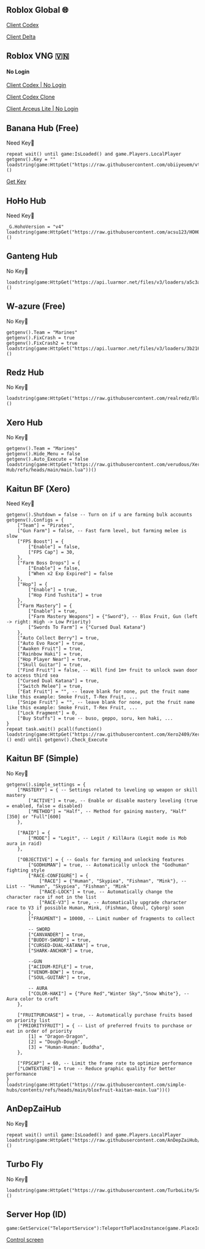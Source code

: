Roblox Global 🌐
-
[Client Codex](https://www.mediafire.com/file/p3cqfk9wgro1pt3/Codex+2.654.474.apk/file)

[Client Delta](https://www.mediafire.com/file/dmv1w25q2m8luj3/Delta-654.479-03.apk/file)

Roblox VNG 🇻🇳
-
#### No Login
[Client Codex | No Login](https://modsfire.com/ajo78gNxbQPNdQ4)

[Client Codex Clone](https://gofile.io/d/N3nP0x)

[Client Arceus Lite | No Login](https://www.mediafire.com/file/tbm7a4eo0qzwwfg/Roblox.-.VNG.Arceus.X.NEO.1.4.9.apk.bak/file?dkey=9wug33tovii&r=1286)

Banana Hub (Free)
-
Need Key🔑
```
repeat wait() until game:IsLoaded() and game.Players.LocalPlayer 
getgenv().Key = "" 
loadstring(game:HttpGet("https://raw.githubusercontent.com/obiiyeuem/vthangsitink/main/BananaHub.lua"))()
```

[Get Key](https://ads.luarmor.net/get_key?for=VHFslhWdrPey)

HoHo Hub
-
Need Key🔑
```
_G.HohoVersion = "v4"
loadstring(game:HttpGet("https://raw.githubusercontent.com/acsu123/HOHO_H/main/Loading_UI"))()
```

Ganteng Hub
-
No Key🔑
```
loadstring(game:HttpGet("https://api.luarmor.net/files/v3/loaders/a5c3af437cd698d64379cf75cacb9281.lua"))()
```

W-azure (Free)
-
No Key🔑
```
getgenv().Team = "Marines"
getgenv().FixCrash = true
getgenv().FixCrash2 = true
loadstring(game:HttpGet("https://api.luarmor.net/files/v3/loaders/3b2169cf53bc6104dabe8e19562e5cc2.lua"))()
```

Redz Hub
-
No Key🔑
```
loadstring(game:HttpGet("https://raw.githubusercontent.com/realredz/BloxFruits/refs/heads/main/Source.lua"))()
```

Xero Hub
-
No Key🔑
```
getgenv().Team = "Marines"
getgenv().Hide_Menu = false
getgenv().Auto_Execute = false
loadstring(game:HttpGet("https://raw.githubusercontent.com/verudous/Xero-Hub/refs/heads/main/main.lua"))()
```

Kaitun BF (Xero)
-
Need Key🔑
```
getgenv().Shutdown = false -- Turn on if u are farming bulk accounts
getgenv().Configs = {
    ["Team"] = "Pirates",
    ["Gun Farm"] = false, -- Fast farm level, but farming melee is slow
    ["FPS Boost"] = {
        ["Enable"] = false,
        ["FPS Cap"] = 30,
    },
    ["Farm Boss Drops"] = {
        ["Enable"] = false,
        ["When x2 Exp Expired"] = false
    },
    ["Hop"] = {
        ["Enable"] = true,
        ["Hop Find Tushita"] = true
    },
    ["Farm Mastery"] = {
        ["Enable"] = true,
        ["Farm Mastery Weapons"] = {"Sword"}, -- Blox Fruit, Gun (left -> right: High -> Low Priority)
        ["Swords To Farm"] = {"Cursed Dual Katana"}
    },
    ["Auto Collect Berry"] = true,
    ["Auto Evo Race"] = true,
    ["Awaken Fruit"] = true,
    ["Rainbow Haki"] = true,
    ["Hop Player Near"] = true,
    ["Skull Guitar"] = true,
    ["Find Fruit"] = false, -- Will find 1m+ fruit to unlock swan door to access third sea
    ["Cursed Dual Katana"] = true,
    ["Switch Melee"] = true,
    ["Eat Fruit"] = "", -- leave blank for none, put the fruit name like this example: Smoke Fruit, T-Rex Fruit, ...
    ["Snipe Fruit"] = "", -- leave blank for none, put the fruit name like this example: Smoke Fruit, T-Rex Fruit, ...
    ["Lock Fragment"] = 0,
    ["Buy Stuffs"] = true -- buso, geppo, soru, ken haki, ...
}
repeat task.wait() pcall(function() loadstring(game:HttpGet("https://raw.githubusercontent.com/Xero2409/XeroHub/refs/heads/main/kaitun.lua"))() end) until getgenv().Check_Execute
```

Kaitun BF (Simple)
-
No Key🔑
```
getgenv().simple_settings = {
    ["MASTERY"] = { -- Settings related to leveling up weapon or skill mastery
        ["ACTIVE"] = true, -- Enable or disable mastery leveling (true = enabled, false = disabled)
        ["METHOD"] = "Half", -- Method for gaining mastery, "Half"[350] or "Full"[600]
    },

    ["RAID"] = {
        ["MODE"] = "Legit", -- Legit / KillAura (Legit mode is Mob aura in raid)
    },

    ["OBJECTIVE"] = { -- Goals for farming and unlocking features
        ["GODHUMAN"] = true, -- Automatically unlock the "Godhuman" fighting style
        ["RACE-CONFIGURE"] = {
            ["RACE"] = {"Human", "Skypiea", "Fishman", "Mink"}, -- List -- "Human", "Skypiea", "Fishman", "Mink"
            ["RACE-LOCK"] = true, -- Automatically change the character race if not in the list
            ["RACE-V3"] = true, -- Automatically upgrade character race to V3 if possible Human, Mink, (Fishman, Ghoul, Cyborg) soon
        },
        ["FRAGMENT"] = 10000, -- Limit number of fragments to collect

        -- SWORD
        ["CANVANDER"] = true,
        ["BUDDY-SWORD"] = true,
        ["CURSED-DUAL-KATANA"] = true,
        ["SHARK-ANCHOR"] = true,

        --GUN
        ["ACIDUM-RIFLE"] = true,
        ["VENOM-BOW"] = true,
        ["SOUL-GUITAR"] = true,

        -- AURA
        ["COLOR-HAKI"] = {"Pure Red","Winter Sky","Snow White"}, -- Aura color to craft
    },

    ["FRUITPURCHASE"] = true, -- Automatically purchase fruits based on priority list
    ["PRIORITYFRUIT"] = { -- List of preferred fruits to purchase or eat in order of priority
        [1] = "Dragon-Dragon",
        [2] = "Dough-Dough",
        [3] = "Human-Human: Buddha",
    },

    ["FPSCAP"] = 60, -- Limit the frame rate to optimize performance
    ["LOWTEXTURE"] = true -- Reduce graphic quality for better performance
}
loadstring(game:HttpGet("https://raw.githubusercontent.com/simple-hubs/contents/refs/heads/main/bloxfruit-kaitan-main.lua"))()
```

AnDepZaiHub
-
No Key🔑
```
repeat wait() until game:IsLoaded() and game.Players.LocalPlayer 
loadstring(game:HttpGet("https://raw.githubusercontent.com/AnDepZaiHub/AnDepZaiHubBeta/refs/heads/main/AnDepZaiHubNewUpdated.lua"))()
```

Turbo Fly
-
No Key🔑
```
loadstring(game:HttpGet("https://raw.githubusercontent.com/TurboLite/Script/refs/heads/main/Fly.lua"))()
```

Server Hop (ID)
-
```
game:GetService("TeleportService"):TeleportToPlaceInstance(game.PlaceId,'')
```

[Control screen](https://d.apkpure.com/b/APK/ahapps.controlthescreenorientation?version=latest)

